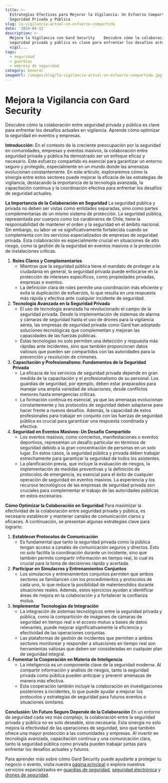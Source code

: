 ```yaml
---
title: >-
  Estrategias Efectivas para Mejorar la Vigilancia: Un Esfuerzo Compartido entre
  Seguridad Privada y Pública
slug: la-vigilancia-actual-un-esfuerzo-compartido
date: '2024-04-11'
description: >-
  Mejora la Vigilancia con Gard Security    Descubre cómo la colaboración entre
  seguridad privada y pública es clave para enfrentar los desafíos actuales en
  vigil...
tags:
  - seguridad
  - guardias
  - empresa de seguridad
category: General
imageUrl: /images/blog/la-vigilancia-actual-un-esfuerzo-compartido.jpg
---
```



<h1 class="wp-block-heading" id="h-mejora-la-vigilancia-con-gard-security">Mejora la Vigilancia con Gard Security</h1>



<p>Descubre cómo la colaboración entre seguridad privada y pública es clave para enfrentar los desafíos actuales en vigilancia. Aprende cómo optimizar la seguridad en eventos y empresas.</p>



<p><strong>Introducción:</strong> En el contexto de la creciente preocupación por la seguridad en comunidades, empresas y eventos masivos, la colaboración entre seguridad privada y pública ha demostrado ser un enfoque eficaz y necesario. Este esfuerzo compartido es esencial para garantizar un entorno seguro y protegido, especialmente en un mundo donde las amenazas evolucionan constantemente. En este artículo, exploraremos cómo la sinergia entre estos sectores puede mejorar la eficacia de las estrategias de vigilancia, destacando la importancia de la tecnología avanzada, la capacitación continua y la coordinación efectiva para enfrentar los desafíos de seguridad actuales.</p>



<p><strong>La Importancia de la Colaboración en Seguridad</strong> La seguridad pública y privada no deben ser vistas como entidades separadas, sino como partes complementarias de un mismo sistema de protección. La seguridad pública, representada por cuerpos como los carabineros de Chile, tiene la responsabilidad de mantener el orden y la seguridad en el ámbito nacional. Sin embargo, su labor se ve significativamente fortalecida cuando se complementa con los servicios especializados de empresas de seguridad privada. Esta colaboración es especialmente crucial en situaciones de alto riesgo, como la gestión de la seguridad en eventos masivos o la protección de instalaciones críticas.</p>



<ol class="wp-block-list">
<li><strong>Roles Claros y Complementarios</strong>
<ul class="wp-block-list">
<li>Mientras que la seguridad pública tiene el mandato de proteger a la ciudadanía en general, la seguridad privada puede enfocarse en la protección de intereses específicos, como propiedades privadas, empresas o eventos.</li>



<li>La definición clara de roles permite una coordinación más eficiente y evita la duplicación de esfuerzos, lo que resulta en una respuesta más rápida y efectiva ante cualquier incidente de seguridad.</li>
</ul>
</li>



<li><strong>Tecnología Avanzada en la Seguridad Privada</strong>
<ul class="wp-block-list">
<li>El uso de tecnología avanzada ha revolucionado el campo de la seguridad privada. Desde la implementación de sistemas de alarma y cámaras de seguridad hasta el uso de drones para la vigilancia aérea, las empresas de seguridad privada como Gard han adoptado soluciones tecnológicas que complementan y mejoran las capacidades de las fuerzas públicas.</li>



<li>Estas tecnologías no solo permiten una detección y respuesta más rápidas ante incidentes, sino que también proporcionan datos valiosos que pueden ser compartidos con las autoridades para la prevención y resolución de crímenes.</li>
</ul>
</li>



<li><strong>Capacitación y Profesionalismo: Fundamentos de la Seguridad Privada</strong>
<ul class="wp-block-list">
<li>La eficacia de los servicios de seguridad privada depende en gran medida de la capacitación y el profesionalismo de su personal. Los guardias de seguridad, por ejemplo, deben estar preparados para manejar una amplia variedad de situaciones, desde conflictos menores hasta emergencias críticas.</li>



<li>La formación continua es esencial, ya que las amenazas evolucionan constantemente y los protocolos de seguridad deben adaptarse para hacer frente a nuevos desafíos. Además, la capacidad de estos profesionales para trabajar en conjunto con las fuerzas de seguridad pública es crucial para garantizar una respuesta coordinada y efectiva.</li>
</ul>
</li>



<li><strong>Seguridad en Eventos Masivos: Un Desafío Compartido</strong>
<ul class="wp-block-list">
<li>Los eventos masivos, como conciertos, manifestaciones o eventos deportivos, representan un desafío particular en términos de seguridad debido a la gran concentración de personas en un solo lugar. En estos casos, la seguridad pública y privada deben trabajar estrechamente para garantizar la seguridad de todos los asistentes.</li>



<li>La planificación previa, que incluye la evaluación de riesgos, la implementación de medidas preventivas y la definición de protocolos de emergencia, es esencial para el éxito de cualquier operación de seguridad en eventos masivos. La experiencia y los recursos tecnológicos de las empresas de seguridad privada son cruciales para complementar el trabajo de las autoridades públicas en estos escenarios.</li>
</ul>
</li>
</ol>



<p><strong>Cómo Optimizar la Colaboración en Seguridad</strong> Para maximizar la efectividad de la colaboración entre seguridad privada y pública, es necesario establecer y mantener canales de comunicación claros y eficaces. A continuación, se presentan algunas estrategias clave para lograrlo:</p>



<ol class="wp-block-list">
<li><strong>Establecer Protocolos de Comunicación</strong>
<ul class="wp-block-list">
<li>Es fundamental que tanto la seguridad privada como la pública tengan acceso a canales de comunicación seguros y directos. Esto no solo facilita la coordinación durante un incidente, sino que también permite compartir información en tiempo real, lo cual es crucial para la toma de decisiones rápida y acertada.</li>
</ul>
</li>



<li><strong>Participar en Simulacros y Entrenamientos Conjuntos</strong>
<ul class="wp-block-list">
<li>Los simulacros y entrenamientos conjuntos permiten que ambos sectores se familiaricen con los procedimientos y protocolos de cada uno, lo que reduce la posibilidad de malentendidos durante situaciones reales. Además, estos ejercicios ayudan a identificar áreas de mejora en la colaboración y a fortalecer la confianza mutua.</li>
</ul>
</li>



<li><strong>Implementar Tecnologías de Integración</strong>
<ul class="wp-block-list">
<li>La integración de sistemas tecnológicos entre la seguridad privada y pública, como la compartición de imágenes de cámaras de seguridad en tiempo real o el acceso mutuo a bases de datos relevantes, puede mejorar significativamente la eficiencia y efectividad de las operaciones conjuntas.</li>



<li>Las plataformas de gestión de incidentes que permiten a ambos sectores monitorear y responder a situaciones en tiempo real son herramientas valiosas que deben ser consideradas en cualquier plan de seguridad integral.</li>
</ul>
</li>



<li><strong>Fomentar la Cooperación en Materia de Inteligencia</strong>
<ul class="wp-block-list">
<li>La inteligencia es un componente clave de la seguridad moderna. Al compartir información y análisis de riesgos, tanto la seguridad privada como pública pueden anticipar y prevenir amenazas de manera más efectiva.</li>



<li>Esta cooperación también incluye la colaboración en investigaciones posteriores a incidentes, lo que puede ayudar a mejorar los protocolos y estrategias de seguridad para futuros eventos o situaciones similares.</li>
</ul>
</li>
</ol>



<p><strong>Conclusión: Un Futuro Seguro Depende de la Colaboración</strong> En un entorno de seguridad cada vez más complejo, la colaboración entre la seguridad privada y pública no es solo deseable, sino necesaria. Esta sinergia no solo mejora la efectividad de las operaciones de seguridad, sino que también ofrece una mayor protección a las comunidades y empresas. Al invertir en tecnología avanzada, capacitación continua y una comunicación clara, tanto la seguridad pública como privada pueden trabajar juntas para enfrentar los desafíos actuales y futuros.</p>



<p>Para aprender más sobre cómo Gard Security puede ayudarte a proteger tu negocio o evento, visita nuestra <a href="https://gard.cl">página principal</a> o explora nuestros servicios especializados en <a href="https://gard.cl/guardias-de-seguridad-privada-para-empresas/">guardias de seguridad</a>, <a href="https://gard.cl/seguridad-electronica/">seguridad electrónica</a> y <a href="https://gard.cl/drones-de-seguridad-para-empresas-e-industrias/">drones de seguridad</a>.</p>
